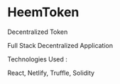 # HeemToken
Decentralized Token

Full Stack Decentralized Application

Technologies Used : 

React, Netlify, Truffle, Solidity
